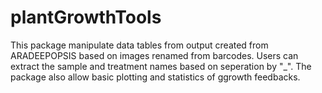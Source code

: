 # plantGrowthTools
 
This package manipulate data tables from output created from ARADEEPOPSIS based on images renamed from barcodes. Users can extract the sample and treatment names based on seperation by "_". The package also allow basic plotting and statistics of ggrowth feedbacks.

